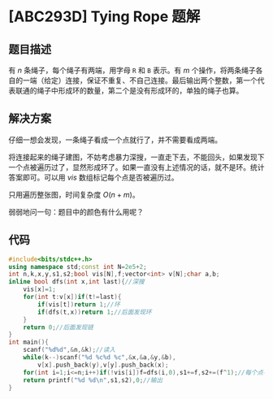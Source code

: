 # [ABC293D] Tying Rope 题解

## 题目描述

有 $n$ 条绳子，每个绳子有两端，用字母 ```R``` 和 ```B``` 表示。有 $m$ 个操作，将两条绳子各自的一端（给定）连接，保证不重复、不自己连接。最后输出两个整数，第一个代表联通的绳子中形成环的数量，第二个是没有形成环的，单独的绳子也算。

## 解决方案

仔细一想会发现，一条绳子看成一个点就行了，并不需要看成两端。

将连接起来的绳子建图，不妨考虑暴力深搜，一直走下去，不能回头，如果发现下一个点被遍历过了，显然形成环了。如果一直没有上述情况的话，就不是环。统计答案即可。可以用 $vis$ 数组标记每个点是否被遍历过。

只用遍历整张图，时间复杂度 $O(n+m)$。

弱弱地问一句：题目中的颜色有什么用呢？

## 代码

```cpp
#include<bits/stdc++.h>
using namespace std;const int N=2e5+2;
int n,k,x,y,s1,s2;bool vis[N],f;vector<int> v[N];char a,b;
inline bool dfs(int x,int last){//深搜
	vis[x]=1;
	for(int t:v[x])if(t!=last){
		if(vis[t])return 1;//环
		if(dfs(t,x))return 1;//后面发现环
	}
	return 0;//后面发现链
}
int main(){
	scanf("%d%d",&n,&k);//读入
	while(k--)scanf("%d %c%d %c",&x,&a,&y,&b),
		v[x].push_back(y),v[y].push_back(x);
	for(int i=1;i<=n;i++)if(!vis[i])f=dfs(i,0),s1+=f,s2+=(f^1);//每个点判断，注意不能重复统计答案
	return printf("%d %d\n",s1,s2),0;//输出
}
```